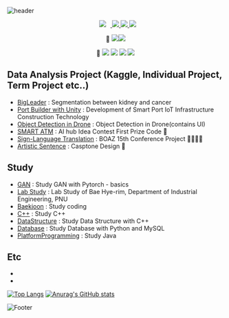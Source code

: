 ![header](https://capsule-render.vercel.app/api?type=waving&color=auto&height=300&section=header&text=Welcome!%20&fontSize=90&animation=fadeIn&fontAlignY=38&desc=LeeYunseol's%20GitHub%20Profile%20!&descAlignY=51&descAlign=62)

<p align='center'>
    <a href="">
        <img 
             src="https://img.shields.io/badge/CV-black?&logo=Sketch#F7B500&logoColor=white&link="
                                   style="height : auto; margin-left : 10px; margin-right : 10px;"/>
    </a>
    <a href='https://github.com/LeeYunseol/My_Paper'>
        <img src='https://img.shields.io/badge/My Paper-yellow?&logo=Paddy-Power#004833&link='/>
    </a>
    <a href='https://blog.naver.com/hyunjea414/'>
        <img
             src='http://img.shields.io/badge/-Blog-black?&logo=Blogger#E20074&link=https://blog.naver.com/hyunjea414/'/>
    </a>
    <a href='mailto:hyunjea414@gmail.com'>
        <img src='https://img.shields.io/badge/Gmail-d14836?&logo=Gmail&logoColor=white&link=mailto:hyunjea414@gmail.com'/>
    </a>

</p>

<p align='center'>
🥇  <img src="https://img.shields.io/badge/Python-3776AB?style={style}&logo=Python&logoColor=white"/><img src="https://img.shields.io/badge/PyTorch-EE4C2C?style={style}&logo=PyTorch&logoColor=white"/></a>   
</p>
<p align='center'>
🥈  <img src="https://img.shields.io/badge/C++-00599C?style={style}&logo=c%2B%2B&logoColor=white"/>
<img src="https://img.shields.io/badge/Flask-00000?style={style}&logo=Flask&logoColor=white"/></a>
<img src="https://img.shields.io/badge/JavaScript-F7DF1E?style={style}&logo=JavaScript&logoColor=white"/></a></a>
<img src="https://img.shields.io/badge/MySQL-4479A1?&logo=MySQL&logoColor=white"/></a>
</p>

## Data Analysis Project (Kaggle, Individual Project, Term Project etc..)
- <a href='https://github.com/LeeYunseol/BigLeaderProject'>BigLeader</a> : Segmentation between kidney and cancer
- <a href='https://github.com/LeeYunseol/PortBuilderWithUnity'>Port Builder with Unity</a> : Development of Smart Port IoT Infrastructure Construction Technology
- <a href='https://github.com/winston1214/Object_Detection_Drone'>Object Detection in Drone</a> : Object Detection in Drone(contains UI)
- <a href='https://github.com/winston1214/Smart_ATM'>SMART ATM</a> : AI hub Idea Contest First Prize Code 🥇
- <a href='https://github.com/winston1214/Sign-Langugage-project'>Sign-Language Translation</a> : BOAZ 15th Conference Project 👨‍👨‍👧‍👧
- <a href='https://github.com/winston1214/Artistic-Sentence'>Artistic Sentence</a> : Casptone Design 🏫

## Study
- <a href='https://github.com/LeeYunseol/GAN'>GAN</a> : Study GAN with Pytorch - basics
- <a href='https://github.com/LeeYunseol/Lab_study'>Lab Study</a> : Lab Study of Bae Hye-rim, Department of Industrial Engineering, PNU
- <a href='https://github.com/LeeYunseol/Baekjoon'>Baekjoon</a> : Study coding
- <a href='https://github.com/LeeYunseol/C-double-plus'>C++</a> : Study C++ 
- <a href='https://github.com/LeeYunseol/DataStructure'>DataStructure</a> : Study Data Structure with C++
- <a href='https://github.com/LeeYunseol/DataBase'>Database</a> : Study Database with Python and MySQL 
- <a href='https://github.com/LeeYunseol/PlatformProgramming'>PlatformProgramming</a> : Study Java


## Etc
-
-
<!--- <a href='https://github.com/winston1214/Useful-Function'>Useful Function</a> : Useful function collection-->
<!--- <a href='https://github.com/winston1214/crawling_code'>crawling_code</a> : Crawling Basic Code-->

[![Top Langs](https://github-readme-stats.vercel.app/api/top-langs/?username=LeeYunseol)](https://github.com/LeeYunseol/github-readme-stats)
[![Anurag's GitHub stats](https://github-readme-stats.vercel.app/api?username=LeeYunseol)](https://github.com/LeeYunseol/github-readme-stats)

![Footer](https://capsule-render.vercel.app/api?type=waving&text=Thank%20You%20&color=auto&height=200&section=footer)
